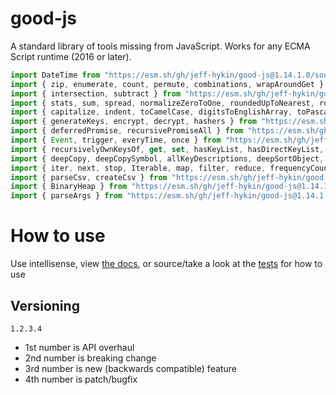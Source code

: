 # good-js

A standard library of tools missing from JavaScript. Works for any ECMA Script runtime (2016 or later).

```js
import DateTime from "https://esm.sh/gh/jeff-hykin/good-js@1.14.1.0/source/date.js"
import { zip, enumerate, count, permute, combinations, wrapAroundGet } from "https://esm.sh/gh/jeff-hykin/good-js@1.14.1.0/source/array.js"
import { intersection, subtract } from "https://esm.sh/gh/jeff-hykin/good-js@1.14.1.0/source/set.js"
import { stats, sum, spread, normalizeZeroToOne, roundedUpToNearest, roundedDownToNearest } from "https://esm.sh/gh/jeff-hykin/good-js@1.14.1.0/source/math.js"
import { capitalize, indent, toCamelCase, digitsToEnglishArray, toPascalCase, toKebabCase, toSnakeCase, toScreamingKebabCase, toScreamingSnakeCase, toRepresentation, toString, regex, findAll, iterativelyFindAll, escapeRegexMatch, escapeRegexReplace, extractFirst, isValidIdentifier, removeCommonPrefix, didYouMean } from "https://esm.sh/gh/jeff-hykin/good-js@1.14.1.0/source/string.js"
import { generateKeys, encrypt, decrypt, hashers } from "https://esm.sh/gh/jeff-hykin/good-js@1.14.1.0/source/encryption.js"
import { deferredPromise, recursivePromiseAll } from "https://esm.sh/gh/jeff-hykin/good-js@1.14.1.0/source/async.js"
import { Event, trigger, everyTime, once } from "https://esm.sh/gh/jeff-hykin/good-js@1.14.1.0/source/events.js"
import { recursivelyOwnKeysOf, get, set, hasKeyList, hasDirectKeyList, remove, merge, compareProperty, recursivelyIterateOwnKeysOf } from "https://esm.sh/gh/jeff-hykin/good-js@1.14.1.0/source/object.js"
import { deepCopy, deepCopySymbol, allKeyDescriptions, deepSortObject, shallowSortObject, isGeneratorObject,isAsyncIterable, isSyncIterable, isIterableTechnically, isSyncIterableObjectOrContainer, allKeys } from "https://esm.sh/gh/jeff-hykin/good-js@1.14.1.0/source/value.js"
import { iter, next, stop, Iterable, map, filter, reduce, frequencyCount, zip, count, enumerate, permute, combinations, slices, asyncIteratorToList, concurrentlyTransform, forkBy } from "https://esm.sh/gh/jeff-hykin/good-js@1.14.1.0/source/iterable.js"
import { parseCsv, createCsv } from "https://esm.sh/gh/jeff-hykin/good-js@1.14.1.0/source/csv.js"
import { BinaryHeap } from "https://esm.sh/gh/jeff-hykin/good-js@1.14.1.0/source/binary_heap.js"
import { parseArgs } from "https://esm.sh/gh/jeff-hykin/good-js@1.14.1.0/source/flattened/parse_args.js"
```


# How to use

Use intellisense, view [the docs](https://esm.sh/gh/jeff-hykin/good-js?doc), or source/take a look at the [tests](https://github.com/jeff-hykin/good-js/tree/master/tests) for how to use

## Versioning

`1.2.3.4`
- 1st number is API overhaul
- 2nd number is breaking change
- 3rd number is new (backwards compatible) feature 
- 4th number is patch/bugfix